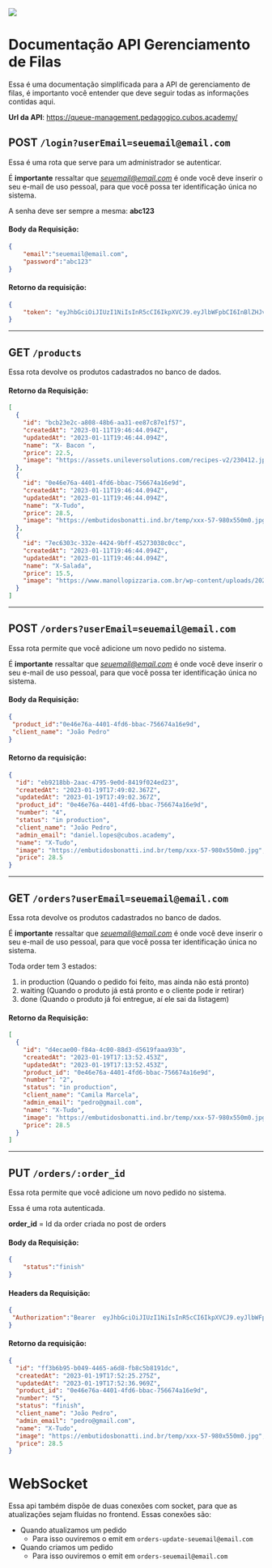 ![](https://i.imgur.com/xG74tOh.png)

# Documentação API Gerenciamento de Filas

Essa é uma documentação simplificada para a API de gerenciamento de filas, é importanto você entender que deve seguir todas as informações contidas aqui.


**Url da API**: https://queue-management.pedagogico.cubos.academy/

## POST `/login?userEmail=seuemail@email.com`

Essa é uma rota que serve para um administrador se autenticar.

É **importante** ressaltar que *seuemail@email.com* é onde você deve inserir o seu e-mail de uso pessoal, para que você possa ter identificação única no sistema.

A senha deve ser sempre a mesma: **abc123**


#### Body da Requisição:
```json 
{
    "email":"seuemail@email.com",
    "password":"abc123"
}
```

#### Retorno da requisição: 

```json
{
    "token": "eyJhbGciOiJIUzI1NiIsInR5cCI6IkpXVCJ9.eyJlbWFpbCI6InBlZHJvQGdtYWlsLmNvbSIsImlhdCI6MTY3NDE0ODg0MCwiZXhwIjoxNjc0MjM1MjQwfQ.Iqev2UUCVRyy1ULDDbF8-kFRmgFcm0wTEAWGrYkA8Uk"
}
```

--- 
## GET `/products`

Essa rota devolve os produtos cadastrados no banco de dados.


#### Retorno da Requisição:
```json 
[
  {
    "id": "bcb23e2c-a808-48b6-aa31-ee87c87e1f57",
    "createdAt": "2023-01-11T19:46:44.094Z",
    "updatedAt": "2023-01-11T19:46:44.094Z",
    "name": "X- Bacon ",
    "price": 22.5,
    "image": "https://assets.unileversolutions.com/recipes-v2/230412.jpg?imwidth=800"
  },
  {
    "id": "0e46e76a-4401-4fd6-bbac-756674a16e9d",
    "createdAt": "2023-01-11T19:46:44.094Z",
    "updatedAt": "2023-01-11T19:46:44.094Z",
    "name": "X-Tudo",
    "price": 28.5,
    "image": "https://embutidosbonatti.ind.br/temp/xxx-57-980x550m0.jpg"
  },
  {
    "id": "7ec6303c-332e-4424-9bff-45273038c0cc",
    "createdAt": "2023-01-11T19:46:44.094Z",
    "updatedAt": "2023-01-11T19:46:44.094Z",
    "name": "X-Salada",
    "price": 15.5,
    "image": "https://www.manollopizzaria.com.br/wp-content/uploads/2021/02/X_TUDO_DE_HAMBURGUER1-1.jpg"
  }
]

```

---

## POST `/orders?userEmail=seuemail@email.com`

Essa rota permite que você adicione um novo pedido no sistema.

É **importante** ressaltar que *seuemail@email.com* é onde você deve inserir o seu e-mail de uso pessoal, para que você possa ter identificação única no sistema.

#### Body da Requisição:
```json 
{
 "product_id":"0e46e76a-4401-4fd6-bbac-756674a16e9d", 
 "client_name": "João Pedro"
}
```

#### Retorno da requisição: 

```json
{
  "id": "eb9218bb-2aac-4795-9e0d-8419f024ed23",
  "createdAt": "2023-01-19T17:49:02.367Z",
  "updatedAt": "2023-01-19T17:49:02.367Z",
  "product_id": "0e46e76a-4401-4fd6-bbac-756674a16e9d",
  "number": "4",
  "status": "in production",
  "client_name": "João Pedro",
  "admin_email": "daniel.lopes@cubos.academy",
  "name": "X-Tudo",
  "image": "https://embutidosbonatti.ind.br/temp/xxx-57-980x550m0.jpg",
  "price": 28.5
}
```
---

## GET `/orders?userEmail=seuemail@email.com`

Essa rota devolve os produtos cadastrados no banco de dados.

É **importante** ressaltar que *seuemail@email.com* é onde você deve inserir o seu e-mail de uso pessoal, para que você possa ter identificação única no sistema.

Toda order tem 3 estados:
1. in production (Quando o pedido foi feito, mas ainda não está pronto)
2. waiting (Quando o produto já está pronto e o cliente pode ir retirar)
3. done (Quando o produto já foi entregue, aí ele sai da listagem)


#### Retorno da Requisição:
```json 
[
  {
    "id": "d4ecae00-f84a-4c00-88d3-d5619faaa93b",
    "createdAt": "2023-01-19T17:13:52.453Z",
    "updatedAt": "2023-01-19T17:13:52.453Z",
    "product_id": "0e46e76a-4401-4fd6-bbac-756674a16e9d",
    "number": "2",
    "status": "in production",
    "client_name": "Camila Marcela",
    "admin_email": "pedro@gmail.com",
    "name": "X-Tudo",
    "image": "https://embutidosbonatti.ind.br/temp/xxx-57-980x550m0.jpg",
    "price": 28.5
  }
]

```

---

## PUT `/orders/:order_id`

Essa rota permite que você adicione um novo pedido no sistema.

Essa é uma rota autenticada.


**order_id** = Id da order criada no post de orders


#### Body da Requisição:
```json 
{
    "status":"finish"
}
```

#### Headers da Requisição:
```json 
{
 "Authorization":"Bearer  eyJhbGciOiJIUzI1NiIsInR5cCI6IkpXVCJ9.eyJlbWFpbCI6InBlZHJvQGdtYWlsLmNvbSIsImlhdCI6MTY3NDE1MDcxOCwiZXhwIjoxNjc0MjM3MTE4fQ.MbIXE4qPHtXpszzBv4Eis3QXOkTqKCo0D-6WJliNOHc"
}
```

#### Retorno da requisição: 

```json
{
  "id": "ff3b6b95-b049-4465-a6d8-fb8c5b8191dc",
  "createdAt": "2023-01-19T17:52:25.275Z",
  "updatedAt": "2023-01-19T17:52:36.969Z",
  "product_id": "0e46e76a-4401-4fd6-bbac-756674a16e9d",
  "number": "5",
  "status": "finish",
  "client_name": "João Pedro",
  "admin_email": "pedro@gmail.com",
  "name": "X-Tudo",
  "image": "https://embutidosbonatti.ind.br/temp/xxx-57-980x550m0.jpg",
  "price": 28.5
}
```

# WebSocket

Essa api também dispõe de duas conexões com socket, para que as atualizações sejam fluidas no frontend. Essas conexões são:

- Quando atualizamos um pedido
    - Para isso ouviremos o emit em `orders-update-seuemail@email.com`
- Quando criamos um pedido
    - Para isso ouviremos o emit em `orders-seuemail@email.com`
